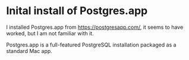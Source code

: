 # Inital install of Postgres.app

I installed Postgres.app from https://postgresapp.com/, it seems to have worked, but I am not familiar with it.

Postgres.app is a full-featured PostgreSQL installation packaged as a standard Mac app.

